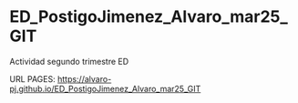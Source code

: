 # ED_PostigoJimenez_Alvaro_mar25_GIT
Actividad segundo trimestre ED

URL PAGES: https://alvaro-pj.github.io/ED_PostigoJimenez_Alvaro_mar25_GIT
